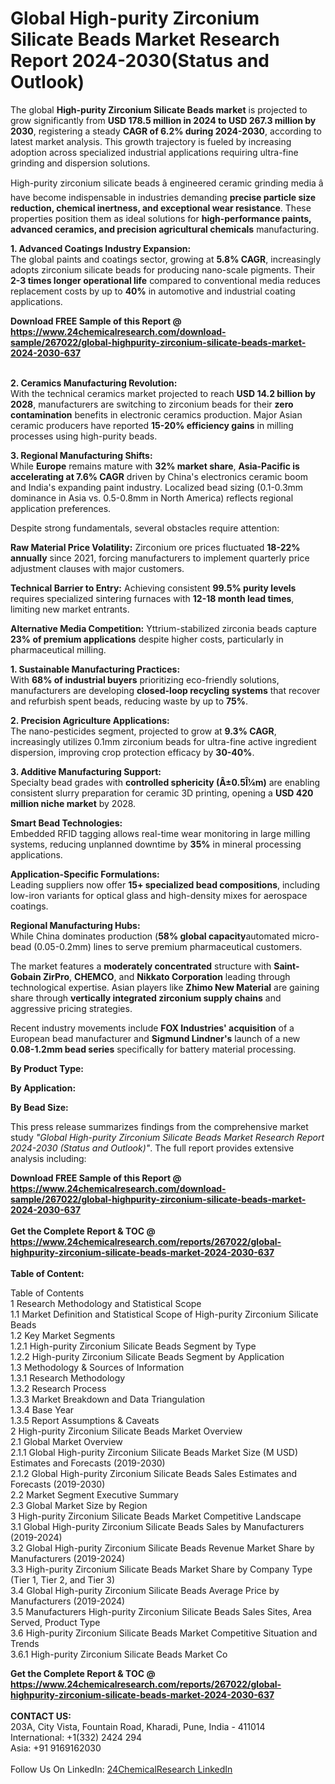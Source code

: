 <h1>Global High-purity Zirconium Silicate Beads Market Research Report 2024-2030(Status and Outlook)</h1><p>The global <strong>High-purity Zirconium Silicate Beads market</strong> is projected to grow significantly from <strong>USD 178.5 million in 2024 to USD 267.3 million by 2030</strong>, registering a steady <strong>CAGR of 6.2% during 2024-2030</strong>, according to latest market analysis. This growth trajectory is fueled by increasing adoption across specialized industrial applications requiring ultra-fine grinding and dispersion solutions.</p><p>High-purity zirconium silicate beads â engineered ceramic grinding media â have become indispensable in industries demanding <strong>precise particle size reduction, chemical inertness, and exceptional wear resistance</strong>. These properties position them as ideal solutions for <strong>high-performance paints, advanced ceramics, and precision agricultural chemicals</strong> manufacturing.</p><p><strong>1. Advanced Coatings Industry Expansion:</strong><br>
The global paints and coatings sector, growing at <strong>5.8% CAGR</strong>, increasingly adopts zirconium silicate beads for producing nano-scale pigments. Their <strong>2-3 times longer operational life</strong> compared to conventional media reduces replacement costs by up to <strong>40%</strong> in automotive and industrial coating applications.</p><div><b>Download FREE Sample of this Report @ 
            <a href="https://www.24chemicalresearch.com/download-sample/267022/global-highpurity-zirconium-silicate-beads-market-2024-2030-637">
            https://www.24chemicalresearch.com/download-sample/267022/global-highpurity-zirconium-silicate-beads-market-2024-2030-637</a></b></div><br><p><strong>2. Ceramics Manufacturing Revolution:</strong><br>
With the technical ceramics market projected to reach <strong>USD 14.2 billion by 2028</strong>, manufacturers are switching to zirconium beads for their <strong>zero contamination</strong> benefits in electronic ceramics production. Major Asian ceramic producers have reported <strong>15-20% efficiency gains</strong> in milling processes using high-purity beads.</p><p><strong>3. Regional Manufacturing Shifts:</strong><br>
While <strong>Europe</strong> remains mature with <strong>32% market share</strong>, <strong>Asia-Pacific is accelerating at 7.6% CAGR</strong> driven by China's electronics ceramic boom and India's expanding paint industry. Localized bead sizing (0.1-0.3mm dominance in Asia vs. 0.5-0.8mm in North America) reflects regional application preferences.</p><p>Despite strong fundamentals, several obstacles require attention:</p><p><strong>Raw Material Price Volatility:</strong> Zirconium ore prices fluctuated <strong>18-22% annually</strong> since 2021, forcing manufacturers to implement quarterly price adjustment clauses with major customers.</p><p><strong>Technical Barrier to Entry:</strong> Achieving consistent <strong>99.5% purity levels</strong> requires specialized sintering furnaces with <strong>12-18 month lead times</strong>, limiting new market entrants.</p><p><strong>Alternative Media Competition:</strong> Yttrium-stabilized zirconia beads capture <strong>23% of premium applications</strong> despite higher costs, particularly in pharmaceutical milling.</p><p><strong>1. Sustainable Manufacturing Practices:</strong><br>
With <strong>68% of industrial buyers</strong> prioritizing eco-friendly solutions, manufacturers are developing <strong>closed-loop recycling systems</strong> that recover and refurbish spent beads, reducing waste by up to <strong>75%</strong>.</p><p><strong>2. Precision Agriculture Applications:</strong><br>
The nano-pesticides segment, projected to grow at <strong>9.3% CAGR</strong>, increasingly utilizes 0.1mm zirconium beads for ultra-fine active ingredient dispersion, improving crop protection efficacy by <strong>30-40%</strong>.</p><p><strong>3. Additive Manufacturing Support:</strong><br>
Specialty bead grades with <strong>controlled sphericity (Â±0.5Î¼m)</strong> are enabling consistent slurry preparation for ceramic 3D printing, opening a <strong>USD 420 million niche market</strong> by 2028.</p><p><strong>Smart Bead Technologies:</strong><br>
	Embedded RFID tagging allows real-time wear monitoring in large milling systems, reducing unplanned downtime by <strong>35%</strong> in mineral processing applications.</p><p><strong>Application-Specific Formulations:</strong><br>
	Leading suppliers now offer <strong>15+ specialized bead compositions</strong>, including low-iron variants for optical glass and high-density mixes for aerospace coatings.</p><p><strong>Regional Manufacturing Hubs:</strong><br>
	While China dominates production (<strong>58% global capacity</strong>automated micro-bead (0.05-0.2mm) lines to serve premium pharmaceutical customers.</p><p>The market features a <strong>moderately concentrated</strong> structure with <strong>Saint-Gobain ZirPro</strong>, <strong>CHEMCO</strong>, and <strong>Nikkato Corporation</strong> leading through technological expertise. Asian players like <strong>Zhimo New Material</strong> are gaining share through <strong>vertically integrated zirconium supply chains</strong> and aggressive pricing strategies.</p><p>Recent industry movements include <strong>FOX Industries' acquisition</strong> of a European bead manufacturer and <strong>Sigmund Lindner's</strong> launch of a new <strong>0.08-1.2mm bead series</strong> specifically for battery material processing.</p><p><strong>By Product Type:</strong></p><p><strong>By Application:</strong></p><p><strong>By Bead Size:</strong></p><p>This press release summarizes findings from the comprehensive market study <em>"Global High-purity Zirconium Silicate Beads Market Research Report 2024-2030 (Status and Outlook)"</em>. The full report provides extensive analysis including:</p><div><b>Download FREE Sample of this Report @ 
            <a href="https://www.24chemicalresearch.com/download-sample/267022/global-highpurity-zirconium-silicate-beads-market-2024-2030-637">
            https://www.24chemicalresearch.com/download-sample/267022/global-highpurity-zirconium-silicate-beads-market-2024-2030-637</a></b></div><br><div><b>Get the Complete Report & TOC @ 
            <a href="https://www.24chemicalresearch.com/reports/267022/global-highpurity-zirconium-silicate-beads-market-2024-2030-637">
            https://www.24chemicalresearch.com/reports/267022/global-highpurity-zirconium-silicate-beads-market-2024-2030-637</a></b></div><br>
            <b>Table of Content:</b><p>Table of Contents<br />
1 Research Methodology and Statistical Scope<br />
1.1 Market Definition and Statistical Scope of High-purity Zirconium Silicate Beads<br />
1.2 Key Market Segments<br />
1.2.1 High-purity Zirconium Silicate Beads Segment by Type<br />
1.2.2 High-purity Zirconium Silicate Beads Segment by Application<br />
1.3 Methodology & Sources of Information<br />
1.3.1 Research Methodology<br />
1.3.2 Research Process<br />
1.3.3 Market Breakdown and Data Triangulation<br />
1.3.4 Base Year<br />
1.3.5 Report Assumptions & Caveats<br />
2 High-purity Zirconium Silicate Beads Market Overview<br />
2.1 Global Market Overview<br />
2.1.1 Global High-purity Zirconium Silicate Beads Market Size (M USD) Estimates and Forecasts (2019-2030)<br />
2.1.2 Global High-purity Zirconium Silicate Beads Sales Estimates and Forecasts (2019-2030)<br />
2.2 Market Segment Executive Summary<br />
2.3 Global Market Size by Region<br />
3 High-purity Zirconium Silicate Beads Market Competitive Landscape<br />
3.1 Global High-purity Zirconium Silicate Beads Sales by Manufacturers (2019-2024)<br />
3.2 Global High-purity Zirconium Silicate Beads Revenue Market Share by Manufacturers (2019-2024)<br />
3.3 High-purity Zirconium Silicate Beads Market Share by Company Type (Tier 1, Tier 2, and Tier 3)<br />
3.4 Global High-purity Zirconium Silicate Beads Average Price by Manufacturers (2019-2024)<br />
3.5 Manufacturers High-purity Zirconium Silicate Beads Sales Sites, Area Served, Product Type<br />
3.6 High-purity Zirconium Silicate Beads Market Competitive Situation and Trends<br />
3.6.1 High-purity Zirconium Silicate Beads Market Co</p><div><b>Get the Complete Report & TOC @ 
            <a href="https://www.24chemicalresearch.com/reports/267022/global-highpurity-zirconium-silicate-beads-market-2024-2030-637">
            https://www.24chemicalresearch.com/reports/267022/global-highpurity-zirconium-silicate-beads-market-2024-2030-637</a></b></div><br><b>CONTACT US:</b><br>
            203A, City Vista, Fountain Road, Kharadi, Pune, India - 411014<br>
            International: +1(332) 2424 294<br>
            Asia: +91 9169162030 <br><br>
            Follow Us On LinkedIn: <a href="https://www.linkedin.com/company/24chemicalresearch/">24ChemicalResearch LinkedIn</a>